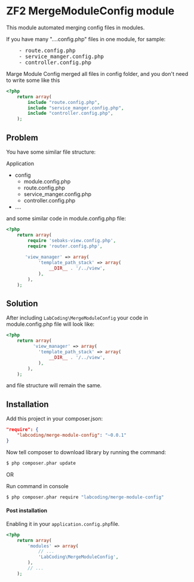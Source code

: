 # ZF2 MergeModuleConfig module

This module automated merging config files in modules.

If you have many "....config.php" files in one module, for sample:
<pre>
    - route.config.php
    - service_manger.config.php
    - controller.config.php
</pre>
    
Marge Module Config merged all files in config folder, and you don't need to write some like this 
```php
<?php
    return array(
        include "route.config.php",
        include "service_manger.config.php",
        include "controller.config.php",
    );
```

## Problem

You have some similar file structure:

Application
  - config
    - module.config.php
    - route.config.php
    - service_manger.config.php
    - controller.config.php
  - ....

and some similar code in module.config.php file:

```php
<?php
    return array(
        require 'sebaks-view.config.php',
        require 'router.config.php',
    
       'view_manager' => array(
            'template_path_stack' => array(
                __DIR__ . '/../view',
            ),
        ),
    );
```

## Solution

After including `LabCoding\MergeModuleConfig` your code in module.config.php file will look like:

```php
<?php
    return array(
          'view_manager' => array(
            'template_path_stack' => array(
                __DIR__ . '/../view',
            ),
        ),
    );
```

and file structure will remain the same.


## Installation

Add this project in your composer.json:

```json
"require": {
    "labcoding/merge-module-config": "~0.0.1"
}
```

Now tell composer to download library by running the command:

```bash
$ php composer.phar update
```

OR 

Run command in console

```bash
$ php composer.phar require "labcoding/merge-module-config"
```

#### Post installation

Enabling it in your `application.config.php`file.

```php
<?php
    return array(
        'modules' => array(
            // ...
            'LabCoding\MergeModuleConfig',
        ),
        // ...
    );
```